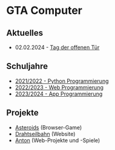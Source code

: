 # GTA Computer

## Aktuelles

- 02.02.2024 - [Tag der offenen Tür](tdot24)

## Schuljahre

- [2021/2022 - Python Programmierung](2021)
- [2022/2023 - Web Programmierung](2022)
- [2023/2024 - App Programmierung](2023)

## Projekte

- [Asteroids](asteroids) (Browser-Game)
- [Drahtseilbahn](drahtseilbahn) (Website)
- [Anton](anton) (Web-Projekte und -Spiele)